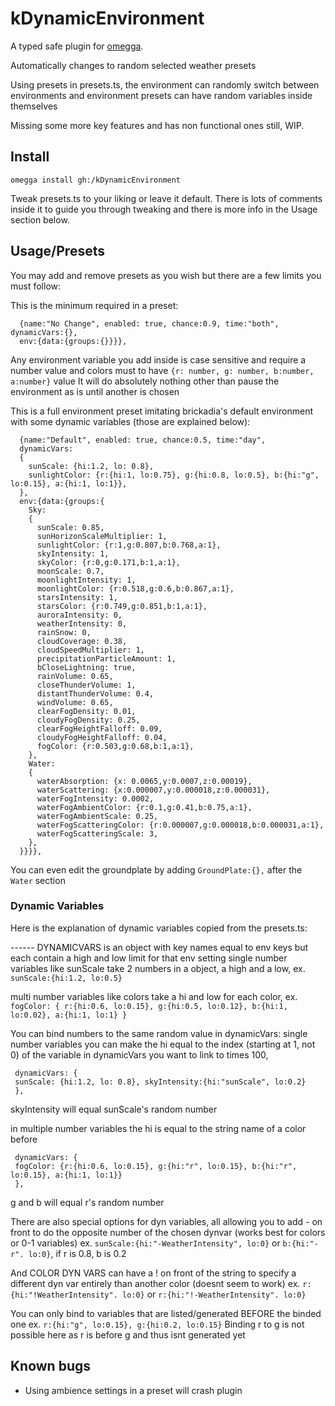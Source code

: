 
# kDynamicEnvironment

A typed safe plugin for [omegga](https://github.com/brickadia-community/omegga).

Automatically changes to random selected weather presets

Using presets in presets.ts, the environment can randomly switch between environments and environment presets can have random variables inside themselves

Missing some more key features and has non functional ones still, WIP.

## Install

`omegga install gh:/kDynamicEnvironment`

Tweak presets.ts to your liking or leave it default. There is lots of comments inside it to guide you through tweaking and there is more info in the Usage section below.

## Usage/Presets

You may add and remove presets as you wish but there are a few limits you must follow:

This is the minimum required in a preset:
```
  {name:"No Change", enabled: true, chance:0.9, time:"both", dynamicVars:{},
  env:{data:{groups:{}}}},
```

Any environment variable you add inside is case sensitive and require a number value and colors must to have `{r: number, g: number, b:number, a:number}` value
It will do absolutely nothing other than pause the environment as is until another is chosen

This is a full environment preset imitating brickadia's default environment with some dynamic variables (those are explained below):
```
  {name:"Default", enabled: true, chance:0.5, time:"day", 
  dynamicVars: 
  { 
    sunScale: {hi:1.2, lo: 0.8},
    sunlightColor: {r:{hi:1, lo:0.75}, g:{hi:0.8, lo:0.5}, b:{hi:"g", lo:0.15}, a:{hi:1, lo:1}},
  }, 
  env:{data:{groups:{
    Sky:
    {
      sunScale: 0.85, 
      sunHorizonScaleMultiplier: 1,
      sunlightColor: {r:1,g:0.807,b:0.768,a:1}, 
      skyIntensity: 1, 
      skyColor: {r:0,g:0.171,b:1,a:1}, 
      moonScale: 0.7,
      moonlightIntensity: 1,
      moonlightColor: {r:0.518,g:0.6,b:0.867,a:1}, 
      starsIntensity: 1,
      starsColor: {r:0.749,g:0.851,b:1,a:1}, 
      auroraIntensity: 0,
      weatherIntensity: 0, 
      rainSnow: 0, 
      cloudCoverage: 0.38, 
      cloudSpeedMultiplier: 1, 
      precipitationParticleAmount: 1, 
      bCloseLightning: true,
      rainVolume: 0.65,
      closeThunderVolume: 1,
      distantThunderVolume: 0.4,
      windVolume: 0.65,
      clearFogDensity: 0.01,  
      cloudyFogDensity: 0.25, 
      clearFogHeightFalloff: 0.09,
      cloudyFogHeightFalloff: 0.04,
      fogColor: {r:0.503,g:0.68,b:1,a:1},
    }, 
    Water:
    {
      waterAbsorption: {x: 0.0065,y:0.0007,z:0.00019}, 
      waterScattering: {x:0.000007,y:0.000018,z:0.000031}, 
      waterFogIntensity: 0.0002,
      waterFogAmbientColor: {r:0.1,g:0.41,b:0.75,a:1}, 
      waterFogAmbientScale: 0.25, 
      waterFogScatteringColor: {r:0.000007,g:0.000018,b:0.000031,a:1}, 
      waterFogScatteringScale: 3,
    },
  }}}},
  ```
  You can even edit the groundplate by adding `GroundPlate:{},` after the `Water` section

### Dynamic Variables
Here is the explanation of dynamic variables copied from the presets.ts:
  
 ------ DYNAMICVARS is an object with key names equal to env keys but each contain a high and low limit for that env setting 
 single number variables like sunScale take 2 numbers in a object, a high and a low, 
 ex. `sunScale:{hi:1.2, lo:0.5}`

 multi number variables like colors take a hi and low for each color, 
 ex. `fogColor: { r:{hi:0.6, lo:0.15}, g:{hi:0.5, lo:0.12}, b:{hi:1, lo:0.02}, a:{hi:1, lo:1} }`


 You can bind numbers to the same random value in dynamicVars:
 single number variables you can make the hi equal to the index (starting at 1, not 0) of the variable in dynamicVars you want to link to times 100,
  ```
   dynamicVars: {
   sunScale: {hi:1.2, lo: 0.8}, skyIntensity:{hi:"sunScale", lo:0.2} 
   },
  ```
 skyIntensity will equal sunScale's random number

 in multiple number variables the hi is equal to the string name of a color before
  ```
   dynamicVars: {
   fogColor: {r:{hi:0.6, lo:0.15}, g:{hi:"r", lo:0.15}, b:{hi:"r", lo:0.15}, a:{hi:1, lo:1}} 
   },
  ```
 g and b will equal r's random number

 There are also special options for dyn variables, all allowing you to add - on front to do the opposite number of the chosen dynvar (works best for colors or 0-1 variables)
 ex. `sunScale:{hi:"-WeatherIntensity", lo:0}` or `b:{hi:"-r". lo:0}`, if r is 0.8, b is 0.2

 And COLOR DYN VARS can have a ! on front of the string to specify a different dyn var entirely than another color (doesnt seem to work)
 ex. `r:{hi:"!WeatherIntensity". lo:0}` or `r:{hi:"!-WeatherIntensity". lo:0}` 

 You can only bind to variables that are listed/generated BEFORE the binded one
 ex. `r:{hi:"g", lo:0.15}, g:{hi:0.2, lo:0.15}` Binding r to g is not possible here as r is before g and thus isnt generated yet

## Known bugs
  - Using ambience settings in a preset will crash plugin
